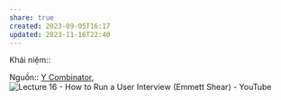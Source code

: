 ```yaml
---
share: true
created: 2023-09-05T16:17
updated: 2023-11-16T22:40
---
```

Khái niệm:: 

Nguồn:: [Y Combinator](../../../%CE%9E%20Ngu%E1%BB%93n/Y%20Combinator.md), ![Lecture 16 - How to Run a User Interview (Emmett Shear) - YouTube](https://www.youtube.com/watch?v=qAws7eXItMk)